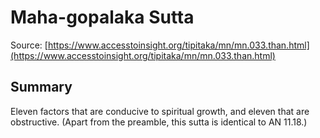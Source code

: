 # Maha-gopalaka Sutta

Source: [https://www.accesstoinsight.org/tipitaka/mn/mn.033.than.html](https://www.accesstoinsight.org/tipitaka/mn/mn.033.than.html)

## Summary
Eleven factors that are conducive to spiritual growth, and eleven that are obstructive. (Apart from the preamble, this sutta is identical to AN 11.18.)